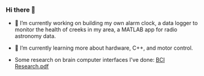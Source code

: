 ### Hi there 👋

<!--
**SarahWelvaert/sarahwelvaert** is a ✨ _special_ ✨ repository because its `README.md` (this file) appears on your GitHub profile.

Here are some ideas to get you started:


- 👯 I’m looking to collaborate on any embedded project!
- 🤔 I’m looking for help with ...
- 💬 Ask me about ...
- 📫 How to reach me: ...
- 😄 Pronouns: ...
- ⚡ Fun fact: ...
-->
- 🔭 I’m currently working on building my own alarm clock, a data logger to monitor the health of creeks in my area, a MATLAB app for radio astronomy data. 
- 🌱 I’m currently learning more about hardware, C++, and motor control.


- Some research on brain computer interfaces I've done:
[BCI Research.pdf](https://github.com/SarahWelvaert/sarahwelvaert/files/11195998/Sarah.Welvaert.Research.Poster2.pdf)
